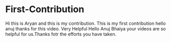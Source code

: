 # First-Contribution
Hi this is Aryan and this is my contribution.
This is my first contribution
hello anuj thanks for this video. Very Helpful
Hello Anuj Bhaiya your videos are so helpful for us.Thanks fotr the efforts you have taken.
